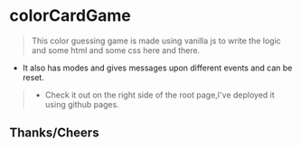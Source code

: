 # colorCardGame
  >This color guessing game is made using vanilla js to write the logic and some html and some css here and there.
  * It also has modes and gives messages upon different events and can be reset.
  > * Check it out on the right side of the root page,I've deployed it using github pages.
## Thanks/Cheers
